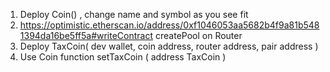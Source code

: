 1. Deploy Coin() , change name and symbol as you see fit
2. https://optimistic.etherscan.io/address/0xf1046053aa5682b4f9a81b5481394da16be5ff5a#writeContract createPool on Router
3. Deploy TaxCoin( dev wallet, coin address, router address, pair address )
4. Use Coin function setTaxCoin ( address TaxCoin )
